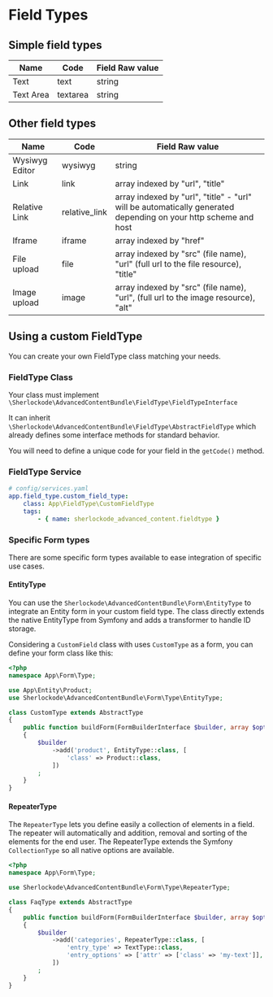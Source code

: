 Field Types
===========

## Simple field types 

| Name | Code | Field Raw value |
| ---- | ---- | ------- |
| Text | text | string |
| Text Area | textarea | string |

## Other field types 

| Name | Code | Field Raw value |
| ---- | ---- | ------- |
| Wysiwyg Editor | wysiwyg | string |
| Link | link | array indexed by "url", "title" |
| Relative Link | relative_link | array indexed by "url", "title" - "url" will be automatically generated depending on your http scheme and host |
| Iframe | iframe | array indexed by "href" |
| File upload | file | array indexed by "src" (file name), "url" (full url to the file resource), "title" |
| Image upload | image | array indexed by "src" (file name), "url", (full url to the image resource), "alt" |

## Using a custom FieldType

You can create your own FieldType class matching your needs.

### FieldType Class

Your class must implement `\Sherlockode\AdvancedContentBundle\FieldType\FieldTypeInterface`

It can inherit `\Sherlockode\AdvancedContentBundle\FieldType\AbstractFieldType`
which already defines some interface methods for standard behavior.

You will need to define a unique code for your field in the `getCode()` method.

### FieldType Service

```yaml
# config/services.yaml
app.field_type.custom_field_type:
    class: App\FieldType\CustomFieldType
    tags:
        - { name: sherlockode_advanced_content.fieldtype }
```

### Specific Form types

There are some specific form types available to ease integration of specific use cases.

#### EntityType

You can use the `Sherlockode\AdvancedContentBundle\Form\EntityType` to integrate an Entity form in your custom field type.
The class directly extends the native EntityType from Symfony and adds a transformer to handle ID storage.

Considering a `CustomField` class with uses `CustomType` as a form, you can define your form class like this:

```php
<?php
namespace App\Form\Type;

use App\Entity\Product;
use Sherlockode\AdvancedContentBundle\Form\Type\EntityType;

class CustomType extends AbstractType
{
    public function buildForm(FormBuilderInterface $builder, array $options)
    {
        $builder
            ->add('product', EntityType::class, [
                'class' => Product::class,
            ])
        ;
    }
}
```

#### RepeaterType

The `RepeaterType` lets you define easily a collection of elements in a field.
The repeater will automatically and addition, removal and sorting of the elements for the end user.
The RepeaterType extends the Symfony `CollectionType` so all native options are available.

```php
<?php
namespace App\Form\Type;

use Sherlockode\AdvancedContentBundle\Form\Type\RepeaterType;

class FaqType extends AbstractType
{
    public function buildForm(FormBuilderInterface $builder, array $options)
    {
        $builder
            ->add('categories', RepeaterType::class, [
                'entry_type' => TextType::class,
                'entry_options' => ['attr' => ['class' => 'my-text']],
            ])
        ;
    }
}
```
